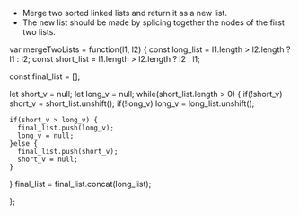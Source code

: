 - Merge two sorted linked lists and return it as a new list.
- The new list should be made by splicing together the nodes of the first two lists.

var mergeTwoLists = function(l1, l2) {
  const long_list = l1.length > l2.length ? l1 : l2;
  const short_list = l1.length > l2.length ? l2 : l1;

  const final_list = [];

  let short_v = null;
  let long_v = null;
  while(short_list.length > 0) {
    if(!short_v) short_v = short_list.unshift();
    if(!long_v) long_v = long_list.unshift();

    if(short_v > long_v) {
      final_list.push(long_v);
      long_v = null;
    }else {
      final_list.push(short_v);
      short_v = null;
    }
  }
  final_list = final_list.concat(long_list);

};